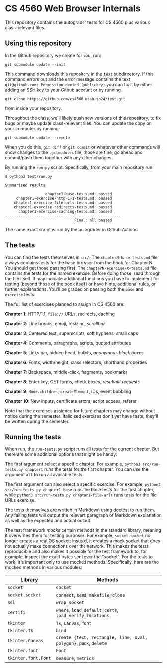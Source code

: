 CS 4560 Web Browser Internals
=============================

This repository contains the autograder tests for CS 4560 plus various
class-relevant files.

Using this repository
---------------------

In the Github repository we create for you, run:

	git submodule update --init

This command downloads this repository in the `test` subdirectory. If
this command errors out and the error message contains the text
`git@github.com: Permission denied (publickey)` you can fix it by
either [adding an SSH key][ssh-key] to your Github account or by
running

[ssh-key]: https://docs.github.com/en/authentication/connecting-to-github-with-ssh/adding-a-new-ssh-key-to-your-github-account

	git clone https://github.com/cs4560-utah-sp24/test.git

from inside your repository.

Throughout the class, we'll likely push new versions of this
repository, to fix bugs or maybe update class-relevant files. You can
update the copy on your computer by running:

	git submodule update --remote
	
When you do this, `git diff` or `git commit` or whatever other
commands will show changes to the `.gitmodules` file; those are fine,
go ahead and commit/push them together with any other changes.

By running the `run.py` script. Specifically, from your main
repository run:

    $ python3 test/run.py
    
    Summarised results

                      chapter1-base-tests.md: passed
         chapter1-exercise-http-1-1-tests.md: passed
        chapter1-exercise-file-urls-tests.md: passed
        chapter1-exercise-redirects-tests.md: passed
          chapter1-exercise-caching-tests.md: passed
    ----------------------------------------------------
                                   Final: all passed

The same exact script is run by the autograder in Github Actions.

The tests
---------

You can find the tests themselves in `src/`. The
`chapterN-base-tests.md` file always contains tests for the base
browser from the book for Chapter N. You should get those passing
first. The `chapterN-exercise-X-tests.md` file contains the tests for
the named exercise. Before doing those, read through the file itself.
It may indicate additional functions you have to implement for testing
(beyond those of the book itself) or have hints, additional rules, or
further explanations. You'll be graded on passing both the `base` and
`exercise` tests.

The full list of exercises planned to assign in CS 4560 are:

**Chapter 1**: HTTP/1.1, `file://` URLs, redirects, caching

**Chapter 2**: Line breaks, emoji, resizing, *scrollbar*

**Chapter 3**: Centered text, superscripts, soft hyphens, small caps

**Chapter 4**: Comments, paragraphs, scripts, quoted attributes

**Chapter 5**: Links bar, hidden head, bullets, *anonymous block boxes*

**Chapter 6**: Fonts, width/height, class selectors, shorthand properties

**Chapter 7**: Backspace, middle-click, fragments, bookmarks

**Chapter 8**: Enter key, GET forms, check boxes, *resubmit requests*

**Chapter 9**: `Node.children`, `createElement`, IDs, event bubbling

**Chapter 10**: New inputs, certificate errors, script access, referer

Note that the exercises assigned for future chapters may change
without notice during the semester. Italicized exercises don't yet
have tests; they'll be written during the semester.

Running the tests
-----------------

When run, the `run-tests.py` script runs all tests for the current
chapter. But there are some additional options that might be handy:

The first argument select a specific chapter. For example, `python3
src/run-tests.py chapter1` runs the tests for the first chapter. You
can use the argument `all` to run all available tests.

The first argument can also select a specific exercise. For example,
`python3 src/run-tests.py chapter1-base` runs the base tests for the
first chapter, while `python3 src/run-tests.py chapter1-file-urls`
runs tests for the file URLs exercise.

The tests themselves are written in Markdown using [doctest][doctest]
to run them. Any failing tests will output the relevant paragraph of
Markdown explanation as well as the expected and actual output.

[doctest]: https://docs.python.org/3/library/doctest.html

The test framework _mocks_ certain methods in the standard library,
meaning it overwrites them for testing purposes. For example,
`socket.socket` no longer creates a real OS socket; instead, it
creates a mock socket that does not actually make connections over the
network. This makes the tests reproducible and also makes it possible
for the test framework to, for example, inspect the exact bytes sent
over the "socket". For the tests to work, it's important only to use
mocked methods. Specifically, here are the mocked methods in various
modules:

| Library             | Methods                                                           |
|---------------------|-------------------------------------------------------------------|
| `socket`            | `socket`                                                          |
| `socket.socket`     | `connect`, `send`, `makefile`, `close`                            |
| `ssl`               | `wrap_socket`                                                     |
| `certifi`           | `where`, `load_default_certs`, `load_verify_locations`            |
| `tkinter`           | `Tk`, `Canvas`, `font`                                            |
| `tkinter.Tk`        | `bind`                                                            |
| `tkinter.Canvas`    | `create_{text, rectangle, line, oval, polygon}`, `pack`, `delete` |
| `tkinter.font`      | `Font`                                                            |
| `tkinter.font.Font` | `measure`, `metrics`                                              |

